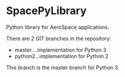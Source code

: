 SpacePyLibrary
==============

Python library for AeroSpace applications.

There are 2 GIT branches in the repository:
- master....implementation for Python 3
- python2...implementation for Python 2

This branch is the master branch for Python 3.
